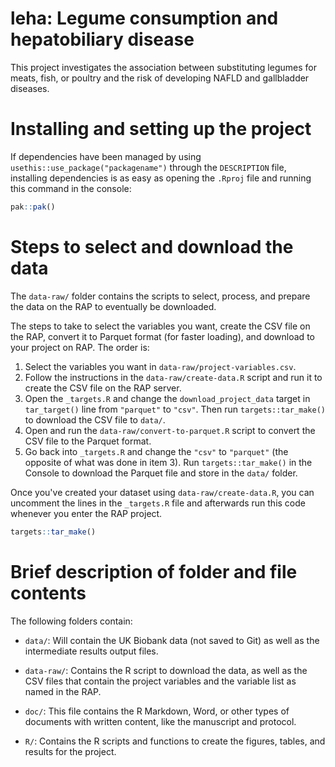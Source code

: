 # leha: Legume consumption and hepatobiliary disease

This project investigates the association between substituting legumes
for meats, fish, or poultry and the risk of developing NAFLD and
gallbladder diseases.

# Installing and setting up the project

If dependencies have been managed by using
`usethis::use_package("packagename")` through the `DESCRIPTION` file,
installing dependencies is as easy as opening the `.Rproj` file and
running this command in the console:

``` r
pak::pak()
```

# Steps to select and download the data

The `data-raw/` folder contains the scripts to select, process, and
prepare the data on the RAP to eventually be downloaded.

The steps to take to select the variables you want, create the CSV file
on the RAP, convert it to Parquet format (for faster loading), and
download to your project on RAP. The order is:

1.  Select the variables you want in `data-raw/project-variables.csv`.
2.  Follow the instructions in the `data-raw/create-data.R` script and
    run it to create the CSV file on the RAP server.
3.  Open the `_targets.R` and change the `download_project_data` target
    in `tar_target()` line from `"parquet"` to `"csv"`. Then run
    `targets::tar_make()` to download the CSV file to `data/`.
4.  Open and run the `data-raw/convert-to-parquet.R` script to convert
    the CSV file to the Parquet format.
5.  Go back into `_targets.R` and change the `"csv"` to `"parquet"` (the
    opposite of what was done in item 3). Run `targets::tar_make()` in
    the Console to download the Parquet file and store in the `data/`
    folder.

Once you've created your dataset using `data-raw/create-data.R`, you can
uncomment the lines in the `_targets.R` file and afterwards run this
code whenever you enter the RAP project.

``` r
targets::tar_make()
```

# Brief description of folder and file contents

The following folders contain:

-   `data/`: Will contain the UK Biobank data (not saved to Git) as well
    as the intermediate results output files.

-   `data-raw/`: Contains the R script to download the data, as well as
    the CSV files that contain the project variables and the variable
    list as named in the RAP.

-   `doc/`: This file contains the R Markdown, Word, or other types of
    documents with written content, like the manuscript and protocol.

-   `R/`: Contains the R scripts and functions to create the figures,
    tables, and results for the project.
